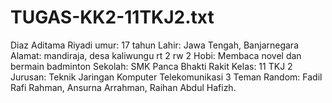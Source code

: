 # TUGAS-KK2-11TKJ2.txt
Diaz Aditama Riyadi
umur: 17 tahun 
Lahir: Jawa Tengah, Banjarnegara 
Alamat: mandiraja, desa kaliwungu rt 2 rw 2
Hobi: Membaca novel dan bermain badminton 
Sekolah: SMK Panca Bhakti Rakit
Kelas: 11 TKJ 2
Jurusan: Teknik Jaringan Komputer Telekomunikasi 
3 Teman Random: Fadil Rafi Rahman, Ansurna Arrahman, Raihan Abdul Hafizh.
